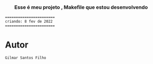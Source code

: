 <h3><p align="center">Esse é meu projeto , Makefile que estou desenvolvendo</p></h3> 


```
=======================
criando: 8 fev de 2022
=======================
```

# Autor

```
Gilmar Santos Filho
```
